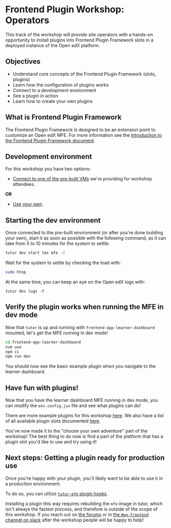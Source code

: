 # Frontend Plugin Workshop: Operators

This track of the workshop will provide site operators with a hands-on opportunity to install plugins into Frontend Plugin Framework slots in a deployed instance of the Open edX platform.

## Objectives

- Understand core concepts of the Frontend Plugin Framework (slots, plugins)
- Learn how the configuration of plugins works
- Connect to a development environment
- See a plugin in action
- Learn how to create your own plugins

## What is Frontend Plugin Framework

The Frontend Plugin Framework is designed to be an extension point to customize an Open edX MFE. For more information see the [Introduction to the Frontend Plugin Framework document](./what_is_fpf.md).

## Development environment

For this workshop you have two options:

* [Connect to one of the pre-built VMs](./connect_to_vm.md) we're providing for workshop attendees.

**OR**

* [Use your own](./set_up_dev_env.md).

## Starting the dev environment

Once connected to the pre-built environment (or after you're done building your
own), start it as soon as possible with the following command, as it can take
from 5 to 10 minutes for the system to settle:

```bash
tutor dev start lms mfe -d
```

Wait for the system to settle by checking the load with:

```bash
sudo htop
```

At the same time, you can keep an eye on the Open edX logs with:

```
tutor dev logs -f
```

## Verify the plugin works when running the MFE in dev mode

Now that `tutor` is up and running with `frontend-app-learner-dashboard` mounted, let's get the MFE running in dev mode!

```bash
cd frontend-app-learner-dashboard
nvm use
npm ci
npm run dev
```

You should now see the basic example plugin when you navigate to the learner dashboard.

## Have fun with plugins!

Now that you have the learner dashboard MFE running in dev mode, you can modify the `env.config.jsx` file and see what plugins can do!

There are more example plugins for this workshop [here](../operators/). We also have a list of all available plugin slots documented [here](https://docs.openedx.org/en/latest/site_ops/references/frontend-plugin-slots.html).

You've now made it to the "choose your own adventure" part of the workshop! The best thing to do now is find a part of the platform that has a plugin slot you'd like to use and try using it!

## Next steps: Getting a plugin ready for production use

Once you're happy with your plugin, you'll likely want to be able to use it in a production environment.

To do so, you can utilize [`tutor-mfe` plugin hooks](https://github.com/overhangio/tutor-mfe?tab=readme-ov-file#using-frontend-plugin-slots).

Installing a plugin this way requires rebuilding the `mfe` image in tutor, which isn't always the fastest process, and therefore is outside of the scope of this workshop. If you reach out on [the forums](https://discuss.openedx.org/) or in [the `#wg-frontend` channel on slack](https://openedx.slack.com/archives/C04BM6YC7A6) after the workshop people will be happy to help!

